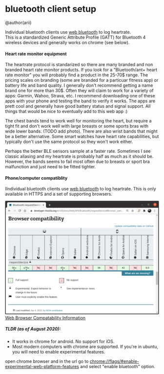 # bluetooth client setup
@author(arii)

Individual bluetooth clients use [web bluetooth](https://webbluetoothcg.github.io/web-bluetooth/  ) to log
heartrate.   
This is a standardized Generic Attribute Profile (GATT) for Bluetooth 4 wireless devices and generally works on chrome (see below).  


#### Heart rate monitor equipment

The  heartrate protocol is standarized so there are many branded and non branded heart rate monitor products.  If you look for a "Bluetooth/ant+ heart rate monitor" you will probably find a product in the 25-70$ range.  The pricing scales on branding (some are branded for a particuar fitness app) or battery life and band quality.   I generally don't recommend getting a name brand one for more than 30$.  Often they will claim to work for a variety of apps: Garmin, Wahoo, Strava, etc. I recommend downloading one of these apps with your phone and testing the band to verify it works. The apps are prett cool and generally have good battery status and signal support. All things that would be nice to eventually add to this web app :)  

The chest bands tend to work well for monitoring the heart, but require a tight fit and don't work well with large breasts or some sports bras with wide lower bands.  (TODO add photo). There are also wrist bands that might be a better alternative.  Some smart watches have heart rate capabilities, but typically don't use the same protocol so they won't work either.

Perhaps the better BLE sensors sample at a faster rate.  Sometimes I see classic aliasing and my heartrate is probably half as much as it should be.  However, the bands seems to fail most often due to breasts or sport bra malfunction and just need to be fitted tighter.  


#### Phone/computer compatiblity 

IIndividual bluetooth clients use [web bluetooth](https://webbluetoothcg.github.io/web-bluetooth/  ) to log
heartrate.   This is only available in HTTPS and a set of supporting browsers. 

![Web browser compatability table](https://github.com/arii/hrm/raw/leader/docs/figs/browser_capability.png "Web Browser Compatablity")
[Web Browser Compatability Information ](https://developer.mozilla.org/en-US/docs/Web/API/Bluetooth/requestDevice#Browser_compatibility) 

##### TLDR (as of August 2020):

* It works in chrome for android.  No support for iOS.
* Most modern computers with chrome are supported.  If you're in ubuntu, you 
will need to enable experimental features.

open chrome browser and in the url go to
[chrome://flags/#enable-experimental-web-platform-features](chrome://flags/#enable-experimental-web-platform-features) 
and select "enable bluetooth" option.



